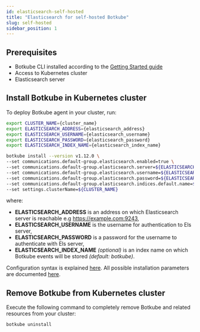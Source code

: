 ```yaml
---
id: elasticsearch-self-hosted
title: "Elasticsearch for self-hosted Botkube"
slug: self-hosted
sidebar_position: 1
---
```


## Prerequisites

- Botkube CLI installed according to the [Getting Started guide](../../cli/getting-started.mdx#installation)
- Access to Kubernetes cluster
- Elasticsearch server

## Install Botkube in Kubernetes cluster

To deploy Botkube agent in your cluster, run:

```bash
export CLUSTER_NAME={cluster_name}
export ELASTICSEARCH_ADDRESS={elasticsearch_address}
export ELASTICSEARCH_USERNAME={elasticsearch_username}
export ELASTICSEARCH_PASSWORD={elasticsearch_password}
export ELASTICSEARCH_INDEX_NAME={elasticsearch_index_name}

botkube install --version v1.12.0 \
--set communications.default-group.elasticsearch.enabled=true \
--set communications.default-group.elasticsearch.server=${ELASTICSEARCH_ADDRESS} \
--set communications.default-group.elasticsearch.username=${ELASTICSEARCH_USERNAME} \
--set communications.default-group.elasticsearch.password=${ELASTICSEARCH_PASSWORD} \
--set communications.default-group.elasticsearch.indices.default.name=${ELASTICSEARCH_INDEX_NAME} \
--set settings.clusterName=${CLUSTER_NAME}
```

where:

- **ELASTICSEARCH_ADDRESS** is an address on which Elasticsearch server is reachable e.g https://example.com:9243,
- **ELASTICSEARCH_USERNAME** is the username for authentication to Els server,
- **ELASTICSEARCH_PASSWORD** is a password for the username to authenticate with Els server,
- **ELASTICSEARCH_INDEX_NAME** _(optional)_ is an index name on which Botkube events will be stored _(default: botkube)_.

Configuration syntax is explained [here](../../self-hosted-configuration).
All possible installation parameters are documented [here](../../self-hosted-configuration/helm-chart-parameters).

## Remove Botkube from Kubernetes cluster

Execute the following command to completely remove Botkube and related resources from your cluster:

```bash
botkube uninstall
```
